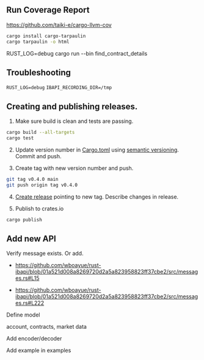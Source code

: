 ## Run Coverage Report

https://github.com/taiki-e/cargo-llvm-cov

```bash
cargo install cargo-tarpaulin
cargo tarpaulin -o html
```

RUST_LOG=debug cargo run --bin find_contract_details

## Troubleshooting

`RUST_LOG=debug`
`IBAPI_RECORDING_DIR=/tmp`

## Creating and publishing releases.

1. Make sure build is clean and tests are passing.

```bash
cargo build --all-targets
cargo test
```

2. Update version number in [Cargo.toml](https://github.com/wboayue/rust-ibapi/blob/76033d170f2b87d55ed2cd96fef17bf124161d5f/Cargo.toml#L3) using [semantic versioning](https://semver.org/). Commit and push.

3. Create tag with new version number and push.

```bash
git tag v0.4.0 main
git push origin tag v0.4.0
```

4. [Create release](https://github.com/wboayue/rust-ibapi/releases/new) pointing to new tag.  Describe changes in release.

5. Publish to crates.io

```bash
cargo publish
```

## Add new API

Verify message exists. Or add.
* https://github.com/wboayue/rust-ibapi/blob/01a521d008a8269720d2a5a823958823ff37cbe2/src/messages.rs#L15

* https://github.com/wboayue/rust-ibapi/blob/01a521d008a8269720d2a5a823958823ff37cbe2/src/messages.rs#L222


Define model

account, contracts, market data

Add encoder/decoder

Add example in examples
